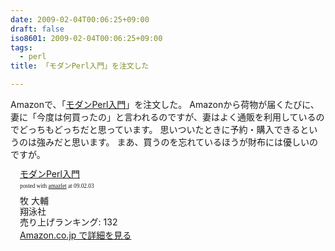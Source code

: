 ```yaml
---
date: 2009-02-04T00:06:25+09:00
draft: false
iso8601: 2009-02-04T00:06:25+09:00
tags:
  - perl
title: 「モダンPerl入門」を注文した

---
```


<p>Amazonで、「<a href="http://www.amazon.co.jp/exec/obidos/ASIN/4798119172/nqounet-22/ref=nosim/" name="amazletlink">モダンPerl入門</a>」を注文した。
Amazonから荷物が届くたびに、妻に「今度は何買ったの」と言われるのですが、妻はよく通販を利用しているのでどっちもどっちだと思っています。
思いついたときに予約・購入できるというのは強みだと思います。
まあ、買うのを忘れているほうが財布には優しいのですが。</p>

<div class="amazlet-box" style="margin-bottom:0px;"><div class="amazlet-image" style="float:left;"><a href="http://www.amazon.co.jp/exec/obidos/ASIN/4798119172/nqounet-22/ref=nosim/" name="amazletlink"></a></div><div class="amazlet-info" style="float:left;margin-left:15px;line-height:120%"><div class="amazlet-name" style="margin-bottom:10px;line-height:120%"><a href="http://www.amazon.co.jp/exec/obidos/ASIN/4798119172/nqounet-22/ref=nosim/" name="amazletlink">モダンPerl入門</a><div class="amazlet-powered-date" style="font-size:7pt;margin-top:5px;font-family:verdana;line-height:120%">posted with <a href="http://app.amazlet.com/amazlet/" title="モダンPerl入門">amazlet</a> at 09.02.03</div></div><div class="amazlet-detail">牧 大輔 <br />翔泳社 <br />売り上げランキング: 132<br /></div><div class="amazlet-link" style="margin-top: 5px"><a href="http://www.amazon.co.jp/exec/obidos/ASIN/4798119172/nqounet-22/ref=nosim/" name="amazletlink">Amazon.co.jp で詳細を見る</a></div></div><div class="amazlet-footer" style="clear: left"></div></div>
    	